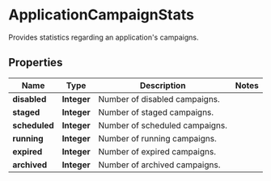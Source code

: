 

# ApplicationCampaignStats

Provides statistics regarding an application's campaigns.
## Properties

Name | Type | Description | Notes
------------ | ------------- | ------------- | -------------
**disabled** | **Integer** | Number of disabled campaigns. | 
**staged** | **Integer** | Number of staged campaigns. | 
**scheduled** | **Integer** | Number of scheduled campaigns. | 
**running** | **Integer** | Number of running campaigns. | 
**expired** | **Integer** | Number of expired campaigns. | 
**archived** | **Integer** | Number of archived campaigns. | 



